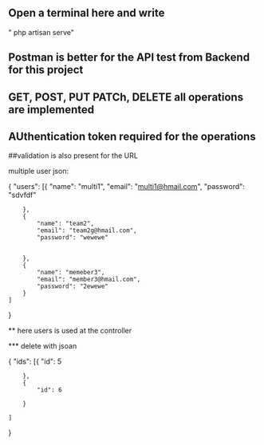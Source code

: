 ## Open a terminal here and write
" php artisan serve"

## Postman is better for the API test from Backend for this project

## GET, POST, PUT PATCh, DELETE all operations are implemented

## AUthentication token required for the operations

##validation is also present for the URL 




multiple user json:

{
	"users": [{
			"name": "multi1",
			"email": "multi1@hmail.com",
			"password": "sdvfdf"


		},
		{
			"name": "team2",
			"email": "team2g@hmail.com",
			"password": "wewewe"


		},
		{
			"name": "memeber3",
			"email": "member3@hmail.com",
			"password": "2ewewe"
		}
	]
}

** here users is used at the controller


*** delete with jsoan

{
	"ids": [{
			"id": 5

		},
		{
			"id": 6

		}
	
	]
}
